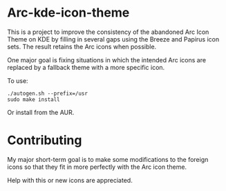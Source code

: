 # Arc-kde-icon-theme

This is a project to improve the consistency of the abandoned Arc
Icon Theme on KDE by filling in several gaps using the Breeze and 
Papirus icon sets. The result retains the Arc icons when possible.

One major goal is fixing situations in which the intended Arc icons
are replaced by a fallback theme with a more specific icon.

To use:

    ./autogen.sh --prefix=/usr
    sudo make install

Or install from the AUR.

# Contributing

My major short-term goal is to make some modifications to the foreign 
icons so that they fit in more perfectly with the Arc icon theme.

Help with this or new icons are appreciated.
